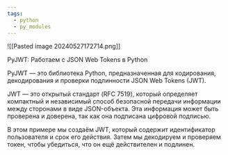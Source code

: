```yaml
---
tags:
  - python
  - py_modules
---
```

![[Pasted image 20240527172714.png]]

PyJWT: Работаем с JSON Web Tokens в Python

PyJWT — это библиотека Python, предназначенная для кодирования, декодирования и проверки подлинности JSON Web Tokens (JWT).

JWT — это открытый стандарт (RFC 7519), который определяет компактный и независимый способ безопасной передачи информации между сторонами в виде JSON-объекта. Эта информация может быть проверена и доверена, так как она подписана цифровой подписью.

В этом примере мы создаём JWT, который содержит идентификатор пользователя и срок его действия. Затем мы декодируем и проверяем токен, чтобы убедиться, что он ещё действителен и подлинен.